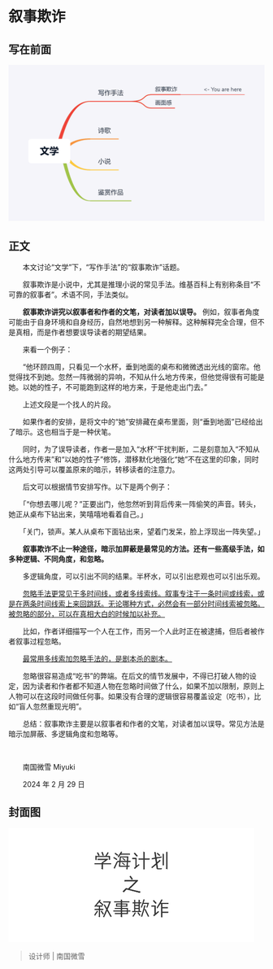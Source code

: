 # 叙事欺诈

## 写在前面

![](https://raw.githubusercontent.com/TinySnow/GithubImageHosting/main/blog/patchouli-project/literature/叙事欺诈.png)

## 正文

　　本文讨论“文学”下，“写作手法”的“叙事欺诈”话题。

　　叙事欺诈是小说中，尤其是推理小说的常见手法。维基百科上有别称条目“不可靠的叙事者”。术语不同，手法类似。

　　**叙事欺诈讲究以叙事者和作者的文笔，对读者加以误导。** 例如，叙事者角度可能由于自身环境和自身经历，自然地想到另一种解释。这种解释完全合理，但不是真相，而是作者想要误导读者的期望结果。

　　来看一个例子：

　　“他环顾四周，只看见一个水杯，垂到地面的桌布和微微透出光线的窗帘。他觉得找不到她。忽然一阵微弱的异响，不知从什么地方传来，但他觉得很有可能是她。以她的性子，不可能跑到这样的地方来，于是他走出门去。”

　　上述文段是一个找人的片段。

　　如果作者的安排，是将文中的“她”安排藏在桌布里面，则“垂到地面”已经给出了暗示。这也相当于是一种伏笔。

　　同时，为了误导读者，作者一是加入“水杯”干扰判断，二是刻意加入“不知从什么地方传来”和“以她的性子”修饰，潜移默化地强化“她”不在这里的印象，同时这两处引导可以覆盖原来的暗示，转移读者的注意力。

　　后文可以根据情节安排写作。以下是两个例子：

　　「“你想去哪儿呢？”正要出门，他忽然听到背后传来一阵偷笑的声音。转头，她正从桌布下钻出来，笑嘻嘻地看着自己。」

　　「关门，锁声。某人从桌布下面钻出来，望着门发呆，脸上浮现出一阵失望。」

　　**叙事欺诈不止一种途径，暗示加屏蔽是最常见的方法。还有一些高级手法，如多种逻辑、不同角度，和忽略。**

　　多逻辑角度，可以引出不同的结果。半杯水，可以引出悲观也可以引出乐观。

　　<u>忽略手法更常见于多时间线，或者多线索线。叙事专注于一条时间或线索，或是在两条时间线索上来回跳跃。无论哪种方式，必然会有一部分时间线索被忽略。被忽略的部分，可以在真相大白的时候加以补充。</u>

　　比如，作者详细描写一个人在工作，而另一个人此时正在被逮捕，但后者被作者叙事过程忽略。

　　<u>最常用多线索加忽略手法的，是剧本杀的剧本。</u>

　　忽略很容易造成“吃书”的弊端。在后文的情节发展中，不得已打破人物的设定，因为读者和作者都不知道人物在忽略时间做了什么，如果不加以限制，原则上人物可以在这段时间做任何事。如果没有合理的逻辑很容易覆盖设定（吃书），比如“盲人忽然重现光明”。

　　总结：叙事欺诈主要是以叙事者和作者的文笔，对读者加以误导。常见方法是暗示加屏蔽、多逻辑角度和忽略等。

<br />

　　南国微雪 Miyuki

　　2024 年 2 月 29 日

## 封面图

![](https://raw.githubusercontent.com/TinySnow/GithubImageHosting/main/blog/patchouli-project/literature/叙事欺诈.jpg)

> 设计师 | 南国微雪